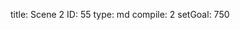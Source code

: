title:          Scene 2
ID:             55
type:           md
compile:        2
setGoal:        750


